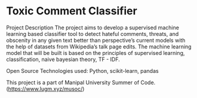 # Toxic Comment Classifier


Project Description
The project aims to develop a supervised machine learning based classifier tool to detect hateful comments, threats, and obscenity in any given text better than perspective’s current models with the help of datasets from Wikipedia’s talk page edits. The machine learning model that will be built is based on the principles of supervised learning, classification, naive bayesian theory, TF - IDF.

Open Source Technologies used: Python, scikit-learn, pandas

This project is a part of Manipal University Summer of Code.(https://www.lugm.xyz/musoc/)
